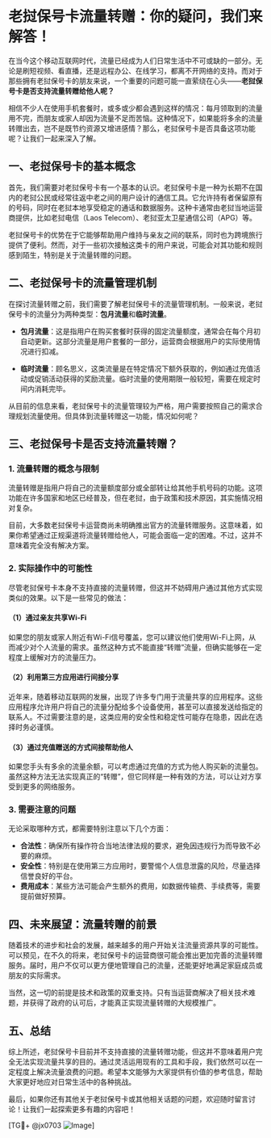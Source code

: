 # 老挝保号卡流量转赠：你的疑问，我们来解答！

在当今这个移动互联网时代，流量已经成为人们日常生活中不可或缺的一部分。无论是刷短视频、看直播，还是远程办公、在线学习，都离不开网络的支持。而对于那些拥有老挝保号卡的朋友来说，一个重要的问题可能一直萦绕在心头——**老挝保号卡是否支持流量转赠给他人呢？**

相信不少人在使用手机套餐时，或多或少都会遇到这样的情况：每月领取到的流量用不完，而朋友或家人却因为流量不足而苦恼。这种情况下，如果能将多余的流量转赠出去，岂不是既节约资源又增进感情？那么，老挝保号卡是否具备这项功能呢？让我们一起来深入了解。

## 一、老挝保号卡的基本概念

首先，我们需要对老挝保号卡有一个基本的认识。老挝保号卡是一种为长期不在国内的老挝公民或经常往返中老之间的用户设计的通信工具。它允许持有者保留原有的号码，同时在老挝本地享受稳定的通话和数据服务。这种卡通常由老挝当地运营商提供，比如老挝电信（Laos Telecom）、老挝亚太卫星通信公司（APG）等。

老挝保号卡的优势在于它能够帮助用户维持与亲友之间的联系，同时也为跨境旅行提供了便利。然而，对于一些初次接触这类卡的用户来说，可能会对其功能和规则感到陌生，特别是关于流量转赠的问题。

## 二、老挝保号卡的流量管理机制

在探讨流量转赠之前，我们需要了解老挝保号卡的流量管理机制。一般来说，老挝保号卡的流量分为两种类型：**包月流量**和**临时流量**。

- **包月流量**：这是指用户在购买套餐时获得的固定流量额度，通常会在每个月初自动更新。这部分流量是用户套餐的一部分，运营商会根据用户的实际使用情况进行扣减。
  
- **临时流量**：顾名思义，这类流量是在特定情况下额外获取的，例如通过充值活动或促销活动获得的奖励流量。临时流量的使用期限一般较短，需要在规定时间内消耗完毕。

从目前的信息来看，老挝保号卡的流量管理较为严格，用户需要按照自己的需求合理规划流量使用。但具体到流量转赠这一功能，情况如何呢？

## 三、老挝保号卡是否支持流量转赠？

### 1. 流量转赠的概念与限制

流量转赠是指用户将自己的流量额度部分或全部转让给其他手机号码的功能。这项功能在许多国家和地区已经普及，但在老挝，由于政策和技术原因，其实施情况相对复杂。

目前，大多数老挝保号卡运营商尚未明确推出官方的流量转赠服务。这意味着，如果你希望通过正规渠道将流量转赠给他人，可能会面临一定的困难。不过，这并不意味着完全没有解决方案。

### 2. 实际操作中的可能性

尽管老挝保号卡本身不支持直接的流量转赠，但这并不妨碍用户通过其他方式实现类似的效果。以下是一些常见的做法：

#### （1）通过亲友共享Wi-Fi
如果您的朋友或家人附近有Wi-Fi信号覆盖，您可以建议他们使用Wi-Fi上网，从而减少对个人流量的需求。虽然这种方式不能直接“转赠”流量，但确实能够在一定程度上缓解对方的流量压力。

#### （2）利用第三方应用进行间接分享
近年来，随着移动互联网的发展，出现了许多专门用于流量共享的应用程序。这些应用程序允许用户将自己的流量分配给多个设备使用，甚至可以直接发送给指定的联系人。不过需要注意的是，这类应用的安全性和稳定性可能存在隐患，因此在选择时务必谨慎。

#### （3）通过充值赠送的方式间接帮助他人
如果您手头有多余的流量余额，可以考虑通过充值的方式为他人购买新的流量包。虽然这种方法无法实现真正的“转赠”，但它同样是一种有效的方法，可以让对方享受到更多的网络服务。

### 3. 需要注意的问题

无论采取哪种方式，都需要特别注意以下几个方面：

- **合法性**：确保所有操作符合当地法律法规的要求，避免因违规行为而导致不必要的麻烦。
- **安全性**：特别是在使用第三方应用时，要警惕个人信息泄露的风险，尽量选择信誉良好的平台。
- **费用成本**：某些方法可能会产生额外的费用，如数据传输费、手续费等，需要提前做好预算。

## 四、未来展望：流量转赠的前景

随着技术的进步和社会的发展，越来越多的用户开始关注流量资源共享的可能性。可以预见，在不久的将来，老挝保号卡的运营商很可能会推出更加完善的流量转赠服务。届时，用户不仅可以更方便地管理自己的流量，还能更好地满足家庭成员或朋友的实际需求。

当然，这一切的前提是技术和政策的双重支持。只有当运营商解决了相关技术难题，并获得了政府的认可后，才能真正实现流量转赠的大规模推广。

## 五、总结

综上所述，老挝保号卡目前并不支持直接的流量转赠功能，但这并不意味着用户完全无法实现流量共享的目的。通过灵活运用现有的工具和手段，我们依然可以在一定程度上解决流量浪费的问题。希望本文能够为大家提供有价值的参考信息，帮助大家更好地应对日常生活中的各种挑战。

最后，如果你还有其他关于老挝保号卡或其他相关话题的问题，欢迎随时留言讨论！让我们一起探索更多有趣的内容吧！

[TG💪+ @jx0703 ![Image](https://github.com/user-attachments/assets/dbca1d08-cadb-493c-b0ec-ad6f7a83f270)]